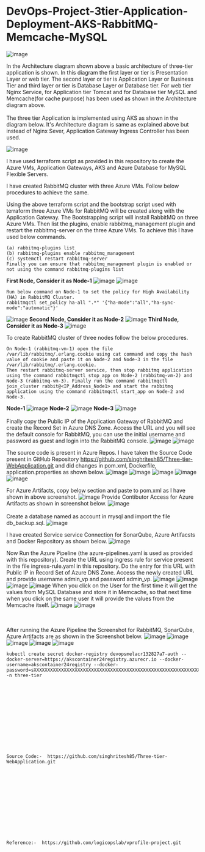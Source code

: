 # DevOps-Project-3tier-Application-Deployment-AKS-RabbitMQ-Memcache-MySQL
![image](https://github.com/singhritesh85/DevOps-Project-3tier-Application-Deployment-AKS-RabbitMQ-Memcache-MySQL/assets/56765895/482ebf42-eb81-4fc4-9d26-eb41cd18a3cf)

In the Architecture diagram shown above a basic architecture of three-tier application is shown. In this diagram the first layer or tier is Presentation Layer or web tier. The second layer or tier is Application Layer or Business Tier and third layer or tier is Database Layer or Database tier. For web tier Nginx Service, for Application tier Tomcat and for Database tier MySQL and Memcache(for cache purpose) has been used as shown in the Architecture diagram above.
<br><br/>
The three tier Application is implemented using AKS as shown in the diagram below. It's Architecture diagram is same as explained above but instead of Nginx Sever, Application Gateway Ingress Controller has been used.

![image](https://github.com/singhritesh85/DevOps-Project-3tier-Application-Deployment-AKS-RabbitMQ-Memcache-MySQL/assets/56765895/dfb02adb-020a-430d-a106-f6086bf1ce95)

I have used terraform script as provided in this repository to create the Azure VMs, Application Gateways, AKS and Azure Database for MySQL Flexible Servers.

I have created RabbitMQ cluster with three Azure VMs. Follow below procedures to achieve the same.

Using the above terraform script and the bootstrap script used with terraform three Azure VMs for RabbitMQ will be created along with the Application Gateway.
The Bootstrapping script will install RabbitMQ on three Azure VMs. Then list the plugins, enable rabbitmq_management plugin and restart the rabbitmq-server on the three Azure VMs. To achieve this I have used below commands.
```
(a) rabbitmq-plugins list
(b) rabbitmq-plugins enable rabbitmq_management
(c) systemctl restart rabbitmq-server
Finally you can ensure that rabbitmq_management plugin is enabled or not using the command rabbitmq-plugins list
```
**First Node, Consider it as Node-1**
![image](https://github.com/singhritesh85/DevOps-Project-3tier-Application-Deployment-AKS-RabbitMQ-Memcache-MySQL/assets/56765895/35fd035e-0d1b-400b-8f98-ba3a025851e3)
![image](https://github.com/singhritesh85/DevOps-Project-3tier-Application-Deployment-AKS-RabbitMQ-Memcache-MySQL/assets/56765895/6990f16d-f80b-4148-bea8-ac2e15c3349a)
```
Run below command on Node-1 to set the policy for High Availability (HA) in RabbitMQ Cluster.
rabbitmqctl set_policy ha-all ".*" '{"ha-mode":"all","ha-sync-mode":"automatic"}'
```
![image](https://github.com/singhritesh85/DevOps-Project-3tier-Application-Deployment-AKS-RabbitMQ-Memcache-MySQL/assets/56765895/796a981b-442c-42f1-8826-e36893ee25ef)
**Second Node, Consider it as Node-2**
![image](https://github.com/singhritesh85/DevOps-Project-3tier-Application-Deployment-AKS-RabbitMQ-Memcache-MySQL/assets/56765895/32b7736d-0c85-4a74-a67d-b6d04e4afb77)
**Third Node, Consider it as Node-3**
![image](https://github.com/singhritesh85/DevOps-Project-3tier-Application-Deployment-AKS-RabbitMQ-Memcache-MySQL/assets/56765895/28f8d608-5f77-47a3-a935-d625219a93cd)

To create RabbitMQ cluster of three nodes follow the below procedures.
```
On Node-1 (rabbitmq-vm-1) open the file /var/lib/rabbitmq/.erlang.cookie using cat command and copy the hash value of cookie and paste it on Node-2 and Node-3 in the file /var/lib/rabbitmq/.erlang.cookie.
Then restart rabbitmq-server service, then stop rabbitmq application using the command rabbitmqctl stop_app on Node-2 (rabbitmq-vm-2) and Node-3 (rabbitmq-vm-3). Finally run the command rabbitmqctl join_cluster rabbit@<IP_Address_Node1> and start the rabbitmq application using the command rabbitmqctl start_app on Node-2 and Node-3.
```
**Node-1**
![image](https://github.com/singhritesh85/DevOps-Project-3tier-Application-Deployment-AKS-RabbitMQ-Memcache-MySQL/assets/56765895/0799cd86-1e32-4f25-8a26-b689db591369)
**Node-2**
![image](https://github.com/singhritesh85/DevOps-Project-3tier-Application-Deployment-AKS-RabbitMQ-Memcache-MySQL/assets/56765895/f11288ad-bceb-442a-b07d-d33ffc8ee555)
**Node-3**
![image](https://github.com/singhritesh85/DevOps-Project-3tier-Application-Deployment-AKS-RabbitMQ-Memcache-MySQL/assets/56765895/2f69144b-c910-415d-b539-28080f2c3ffc)
<br><br/>
Finally copy the Public IP of the Application Gateway of RabbitMQ and create the Record Set in Azure DNS Zone. Access the URL and you will see the default console for RabbitMQ, you can use the initial username and password as guest and login into the RabbitMQ console.
![image](https://github.com/singhritesh85/DevOps-Project-3tier-Application-Deployment-AKS-RabbitMQ-Memcache-MySQL/assets/56765895/40afcab3-70e5-4cdb-abf4-ec31e0bfb704)
![image](https://github.com/singhritesh85/DevOps-Project-3tier-Application-Deployment-AKS-RabbitMQ-Memcache-MySQL/assets/56765895/bec24e74-a2e1-4d62-883d-70e0d9c3d590)

The source code is present in Azure Repos. I have taken the Source Code present in GitHub Repository https://github.com/singhritesh85/Three-tier-WebApplication.git and did changes in pom.xml, Dockerfile, application.properties as shown below.
![image](https://github.com/singhritesh85/DevOps-Project-3tier-Application-Deployment-AKS-RabbitMQ-Memcache-MySQL/assets/56765895/6ac43e57-0fda-4875-8cd0-209e713bd071)
![image](https://github.com/singhritesh85/DevOps-Project-3tier-Application-Deployment-AKS-RabbitMQ-Memcache-MySQL/assets/56765895/fbc78d53-0463-4826-bb77-470a67961e64)
![image](https://github.com/singhritesh85/DevOps-Project-3tier-Application-Deployment-AKS-RabbitMQ-Memcache-MySQL/assets/56765895/8642df42-993e-4413-93c2-b85559891020)
![image](https://github.com/singhritesh85/DevOps-Project-3tier-Application-Deployment-AKS-RabbitMQ-Memcache-MySQL/assets/56765895/d9771bb1-b839-4b11-8808-2fab921c5119)
![image](https://github.com/singhritesh85/DevOps-Project-3tier-Application-Deployment-AKS-RabbitMQ-Memcache-MySQL/assets/56765895/c26edc3a-4d1b-4cdc-92da-584fe6ab3179)

For Azure Artifacts, copy below section and paste to pom.xml as I have shown in above screenshot.
![image](https://github.com/singhritesh85/DevOps-Project-3tier-Application-Deployment-AKS-RabbitMQ-Memcache-MySQL/assets/56765895/913dd4de-c185-44dc-9426-11908005cf28)
Provide Contibutor Access for Azure Artifacts as shown in screenshot below.
![image](https://github.com/singhritesh85/DevOps-Project-3tier-Application-Deployment-AKS-RabbitMQ-Memcache-MySQL/assets/56765895/619d8baf-3add-4556-afb5-b1d5d3e66afd)
<br><br/>
Create a database named as account in mysql and import the file db_backup.sql. 
![image](https://github.com/singhritesh85/DevOps-Project-3tier-Application-Deployment-AKS-RabbitMQ-Memcache-MySQL/assets/56765895/c069b23f-f058-4fea-9440-834fb7740133)

I have created Service service Connection for SonarQube, Azure Artifacsts and Docker Repository as shown below.
![image](https://github.com/singhritesh85/DevOps-Project-3tier-Application-Deployment-AKS-RabbitMQ-Memcache-MySQL/assets/56765895/5e3e05ec-d8ca-482d-a74e-22adc671ff2b)

Now Run the Azure Pipeline (the azure-pipelines.yaml is used as provided with this repository). Create the URL using ingress rule for service present in the file ingress-rule.yaml in this repository. Do the entry for this URL with Public IP in Record Set of Azure DNS Zone. Access the newly created URL and provide username admin_vp and password admin_vp.
![image](https://github.com/singhritesh85/DevOps-Project-3tier-Application-Deployment-AKS-RabbitMQ-Memcache-MySQL/assets/56765895/1884ada8-64d6-4141-bd86-f0dfdae3c610)
![image](https://github.com/singhritesh85/DevOps-Project-3tier-Application-Deployment-AKS-RabbitMQ-Memcache-MySQL/assets/56765895/0a3a808b-55ab-428b-89ab-a37eb811c554)
![image](https://github.com/singhritesh85/DevOps-Project-3tier-Application-Deployment-AKS-RabbitMQ-Memcache-MySQL/assets/56765895/783e3b59-40b2-413f-a126-1b386777af81)
![image](https://github.com/singhritesh85/DevOps-Project-3tier-Application-Deployment-AKS-RabbitMQ-Memcache-MySQL/assets/56765895/345f74c8-c782-4fdd-9878-a3b5c21c5931)
When you click on the User for the first time it will get the values from MySQL Database and store it in Memcache, so that next time when you click on the same user it will provide the values from the Memcache itself.
![image](https://github.com/singhritesh85/DevOps-Project-3tier-Application-Deployment-AKS-RabbitMQ-Memcache-MySQL/assets/56765895/36f4d33c-cbd6-462e-8899-6fe17f783a22)
![image](https://github.com/singhritesh85/DevOps-Project-3tier-Application-Deployment-AKS-RabbitMQ-Memcache-MySQL/assets/56765895/8b3a2cad-a36a-4a98-80b8-f7be94e3fe40)

<br><br/>
After running the Azure Pipeline the Screenshot for RabbitMQ, SonarQube, Azure Artifacts are as shown in the Screenshot below.
![image](https://github.com/singhritesh85/DevOps-Project-3tier-Application-Deployment-AKS-RabbitMQ-Memcache-MySQL/assets/56765895/faa15af6-5176-4fc7-94de-39079de9df5f)
![image](https://github.com/singhritesh85/DevOps-Project-3tier-Application-Deployment-AKS-RabbitMQ-Memcache-MySQL/assets/56765895/d99d5211-272d-422d-a252-6a82bbe19469)
![image](https://github.com/singhritesh85/DevOps-Project-3tier-Application-Deployment-AKS-RabbitMQ-Memcache-MySQL/assets/56765895/cb9238e9-34d4-451b-aab5-fe38f0b25679)
![image](https://github.com/singhritesh85/DevOps-Project-3tier-Application-Deployment-AKS-RabbitMQ-Memcache-MySQL/assets/56765895/6e74fce2-838d-436c-9a9e-a10dd463876c)
![image](https://github.com/singhritesh85/DevOps-Project-3tier-Application-Deployment-AKS-RabbitMQ-Memcache-MySQL/assets/56765895/0468da53-6ded-4290-98a8-7bc6e2f30d77)

```
kubectl create secret docker-registry devopsmelacr132827a7-auth --docker-server=https://akscontainer24registry.azurecr.io --docker-username=akscontainer24registry --docker-password=sXXXXXXXXXXXXXXXXXXXXXXXXXXXXXXXXXXXXXXXXXXXXXXXXXXXXXXXXXXXXXXXXXXXt/ -n three-tier
```
<br><br/>
<br><br/>
<br><br/>
<br><br/>
<br><br/>
```
Source Code:-  https://github.com/singhritesh85/Three-tier-WebApplication.git
```
<br><br/>
<br><br/>
<br><br/>
<br><br/>
<br><br/>
```
Reference:-  https://github.com/logicopslab/vprofile-project.git
```
